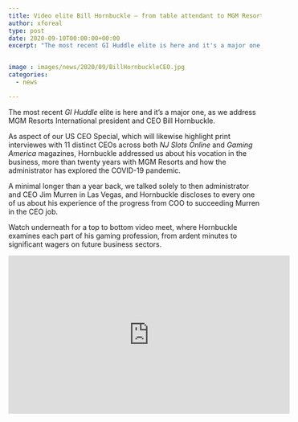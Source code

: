 ```yaml
---
title: Video elite Bill Hornbuckle — from table attendant to MGM Resorts CEO
author: xforeal 
type: post
date: 2020-09-10T00:00:00+00:00
excerpt: "The most recent GI Huddle elite is here and it's a major one, as we address MGM Resorts International president and CEO Bill Hornbuckle "


image : images/news/2020/09/BillHornbuckleCEO.jpg
categories:
  - news

---
```

The most recent _GI Huddle_ elite is here and it&#8217;s a major one, as we address MGM Resorts International president and CEO Bill Hornbuckle. 

As aspect of our US CEO Special, which will likewise highlight print interviewes with 11 distinct CEOs across both _NJ Slots Online_ and _Gaming America_ magazines, Hornbuckle addressed us about his vocation in the business, more than twenty years with MGM Resorts and how the administrator has explored the COVID-19 pandemic. 

A minimal longer than a year back, we talked solely to then administrator and CEO Jim Murren in Las Vegas, and Hornbuckle discloses to every one of us about his experience of the progress from COO to succeeding Murren in the CEO job. 

Watch underneath for a top to bottom video meet, where Hornbuckle examines each part of his gaming profession, from ardent minutes to significant wagers on future business sectors. 

<div class="videoWrapper">
  <iframe loading="lazy" allowfullscreen="allowfullscreen" frameborder="0" height="315" src="https://www.youtube.com/embed/2SJyil6unzM" width="560" />
</div>